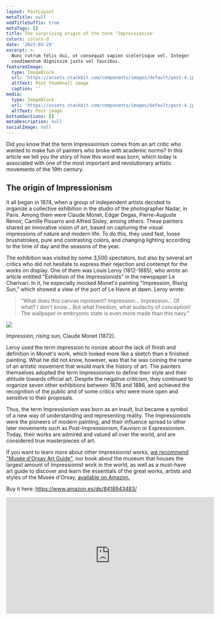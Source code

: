 ```yaml
---
layout: PostLayout
metaTitle: null
addTitleSuffix: true
metaTags: []
title: The surprising origin of the term 'Impressionism'
colors: colors-d
date: '2023-03-29'
excerpt: >-
  Nunc rutrum felis dui, ut consequat sapien scelerisque vel. Integer
  condimentum dignissim justo vel faucibus.
featuredImage:
  type: ImageBlock
  url: 'https://assets.stackbit.com/components/images/default/post-4.jpeg'
  altText: Post thumbnail image
  caption: ''
media:
  type: ImageBlock
  url: 'https://assets.stackbit.com/components/images/default/post-4.jpeg'
  altText: Post image
bottomSections: []
metaDescription: null
socialImage: null
---
```

Did you know that the term Impressionism comes from an art critic who wanted to make fun of painters who broke with academic norms? In this article we tell you the story of how this word was born, which today is associated with one of the most important and revolutionary artistic movements of the 19th century.

## The origin of Impressionism

It all began in 1874, when a group of independent artists decided to organize a collective exhibition in the studio of the photographer Nadar, in Paris. Among them were Claude Monet, Edgar Degas, Pierre-Auguste Renoir, Camille Pissarro and Alfred Sisley, among others. These painters shared an innovative vision of art, based on capturing the visual impressions of nature and modern life. To do this, they used fast, loose brushstrokes, pure and contrasting colors, and changing lighting according to the time of day and the seasons of the year.

The exhibition was visited by some 3,500 spectators, but also by several art critics who did not hesitate to express their rejection and contempt for the works on display. One of them was Louis Leroy (1812-1885), who wrote an article entitled "Exhibition of the Impressionists" in the newspaper Le Charivari. In it, he especially mocked Monet's painting "Impression, Rising Sun," which showed a view of the port of Le Havre at dawn. Leroy wrote:

> "What does this canvas represent? Impression... Impression... Of what? I don't know... But what freedom, what audacity of conception! The wallpaper in embryonic state is even more made than this navy."

![](/images/Monet-Impression-rising-sun.jpg)

*Impression, rising sun,* Claude Monet (1872).

Leroy used the term impression to ironize about the lack of finish and definition in Monet's work, which looked more like a sketch than a finished painting. What he did not know, however, was that he was coining the name of an artistic movement that would mark the history of art. The painters themselves adopted the term Impressionism to define their style and their attitude towards official art. Despite the negative criticism, they continued to organize seven other exhibitions between 1876 and 1886, and achieved the recognition of the public and of some critics who were more open and sensitive to their proposals.

Thus, the term Impressionism was born as an insult, but became a symbol of a new way of understanding and representing reality. The Impressionists were the pioneers of modern painting, and their influence spread to other later movements such as Post-Impressionism, Fauvism or Expressionism. Today, their works are admired and valued all over the world, and are considered true masterpieces of art.

If you want to learn more about other Impressionist works, [we recommend "Musée d'Orsay Art Guide"](https://www.amazon.es/dp/8418943483/), our book about the museum that houses the largest amount of Impressionist work in the world, as well as a must-have art guide to discover and learn the essentials of the great works, artists and styles of the Musée d'Orsay, [available on Amazon.](https://www.amazon.es/Museo-Orsay-Gu%C3%ADa-arte-esenciales/dp/8418943483/)

Buy it here: <https://www.amazon.es/dp/8418943483/>

<center><iframe width="560" height="315" src="https://www.youtube.com/embed/emzicthcWN4" title="YouTube video player" frameborder="0" allow="accelerometer; autoplay; clipboard-write; encrypted-media; gyroscope; picture-in-picture; web-share" allowfullscreen></iframe></center>


